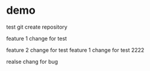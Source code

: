 # demo
test git create repository


feature 1 change for test


feature 2 change for test
feature 1 change for test 2222


realse chang for bug